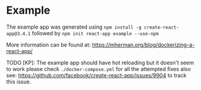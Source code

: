 # Example

The example app was generated using `npm install -g create-react-app@3.4.1` followed by `npm init react-app example --use-npm`

More information can be found at: https://mherman.org/blog/dockerizing-a-react-app/

TODO [KP]: The example app should have hot reloading but it doesn't seem to work please check `./docker-compose.yml` for all the attempted fixes also see: https://github.com/facebook/create-react-app/issues/9904 to track this issue.
